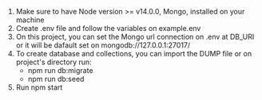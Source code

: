 1. Make sure to have Node version >= v14.0.0, Mongo, installed on your machine
2. Create .env file and follow the variables on example.env
3. On this project, you can set the Mongo url connection on .env at DB_URI or it will be dafault set on mongodb://127.0.0.1:27017/
4. To create database and collections, you can import the DUMP file or on project's directory run:
    - npm run db:migrate
    - npm run db:seed
5. Run npm start